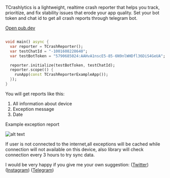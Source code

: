 TCrashlytics is a lightweight, realtime crash reporter that helps you track, prioritize, and fix
stability issues that erode your app quality. Set your bot token and chat id to get all crash
reports through telegram bot.

[Open pub.dev](https://pub.dev/packages/flutter_telegram_crashlytics)


```dart

void main() async {
  var reporter = TCrashReporter();
  var testChatId = "-1001608228640";
  var testBotToken = "5790685024:AAHvA1nscE5-85-6N9nlWHDfl36DiS4GeUA";

  reporter.initialize(testBotToken, testChatId);
  reporter.scope(() {
    runApp(const TCrashReporterExampleApp());
  });
}

```

You will get reports like this:
1) All information about device
2) Exception message
3) Date


Example exception report


![alt text](https://github.com/xaldarof/flutter-telegram-crashlytics/blob/main/assets/report_image.png)


If user is not connected to the internet,all exceptions will be cached while connection will not
available on this device, also library will check connection every 3 hours to try sync data.

I would be very happy if you give me your own suggestion: 
([Twitter](https://www.twitter.com/xaldarof))
([Instagram](https://www.instagram.com/xaldarof))
([Telegram](https://www.t.me/xaldarof))


